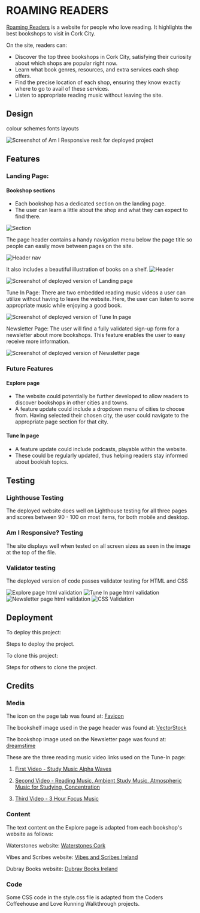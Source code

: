 # ROAMING READERS
[Roaming Readers](https://1234christina.github.io/readers-site/) is a website for people who love reading. It highlights the best bookshops to visit in Cork City. 

On the site, readers can:
+ Discover the top three bookshops in Cork City, satisfying their curiosity about which shops are popular right now.
+ Learn what book genres, resources, and extra services each shop offers.
+ Find the precise location of each shop, ensuring they know exactly where to go to avail of these services.
+ Listen to appropriate reading music without leaving the site.

## Design
colour schemes 
fonts 
layouts

![Screenshot of Am I Responsive reslt for deployed project]() 

## Features

### Landing Page: 

#### Bookshop sections
+ Each bookshop has a dedicated section on the landing page.
+ The user can learn a little about the shop and what they can expect to find there.

![Section](/assets/images/section-pp1.png)

The page header contains a handy navigation menu below the page title so people can easily move between pages on the site.

![Header nav](/assets/images/nav-pp1.png)

It also includes a beautiful illustration of books on a shelf. 
![Header](/assets/images/header-image-pp1.png)

![Screenshot of deployed version of Landing page]()

Tune In Page: 
There are two embedded reading music videos a user can utilize without having to leave the website. Here, the user can listen to some appropriate music while enjoying a good book.

![Screenshot of deployed version of Tune In page]()

Newsletter Page: The user will find a fully validated sign-up form for a newsletter about more bookshops. This feature enables the user to easy receive more information.

![Screenshot of deployed version of Newsletter page]()

### Future Features 

#### Explore page
- The website could potentially be further developed to allow readers to discover bookshops in other cities and towns.
- A feature update could include a dropdown menu of cities to choose from.  Having selected their chosen city, the user could navigate to the appropriate page section for that city.

#### Tune In page 
- A feature update could include podcasts, playable within the website.
- These could be regularly updated, thus helping readers stay informed about bookish topics.

## Testing 
### Lighthouse Testing
The deployed website does well on Lighthouse testing for all three pages and scores between 90 - 100 on most items, for both mobile and desktop.


### Am I Responsive? Testing
The site displays well when tested on all screen sizes as seen in the image at the top of the file.




### Validator testing
The deployed version of code passes validator testing for HTML and CSS

![Explore page html validation](/assets/images/explore-page-html-validation.png)
![Tune In page html validation](/assets/images/tune-in-page-html-validation.png)
![Newsletter page html validation](/assets/images/newsletter-page-html-validation.png)
![CSS Validation](/assets/images/css-validation.png)

## Deployment
To deploy this project:



Steps to deploy the project.

To clone this project:



Steps for others to clone the project.

## Credits

### Media
The icon on the page tab was found at: [Favicon](https://favicon.io/emoji-favicons/books/)

The bookshelf image used in the page header was found at: [VectorStock](https://www.vectorstock.com/royalty-free-vector/book-shelf-concept-vector-45081013)

The bookshop image used on the Newsletter page was found at: [dreamstime](https://www.dreamstime.com/stock-illustration-bookshop-bookstore-building-facade-row-books-window-vector-illustration-image99251970)

These are the three reading music video links used on the Tune-In page:

1. [First Video - Study Music Alpha Waves](https://www.youtube.com/watch?v=WPni755-Krg&t=198s)

2. [Second Video - Reading Music, Ambient Study Music, Atmospheric Music for Studying, Concentration](https://www.youtube.com/watch?v=I6wFBVk4uGQ)

3. [Third Video - 3 Hour Focus Music](https://www.youtube.com/watch?v=ctXQxPO3bbg&list=PLQkQfzsIUwRaXv-BmCq4sWcOTDz1Vd_F2)

### Content

The text content on the Explore page is adapted from each bookshop's website as follows:

Waterstones website: [Waterstones Cork](https://www.waterstones.com/bookshops/cork)

Vibes and Scribes website: [Vibes and Scribes Ireland](https://www.vibesandscribes.ie/about-us/)

Dubray Books website: [Dubray Books Ireland](https://www.dubraybooks.ie/giftcard/personal-shopper)

### Code

Some CSS code in the style.css file is adapted from the Coders Coffeehouse and Love Running Walkthrough projects.